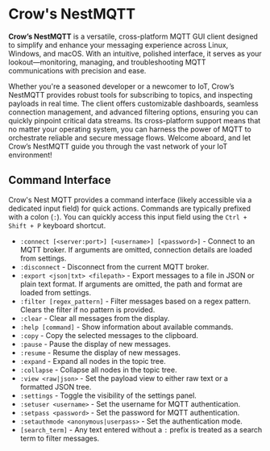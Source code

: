 # Crow's NestMQTT

**Crow’s NestMQTT** is a versatile, cross-platform MQTT GUI client designed to simplify and enhance your messaging experience across Linux, Windows, and macOS. With an intuitive, polished interface, it serves as your lookout—monitoring, managing, and troubleshooting MQTT communications with precision and ease.

Whether you're a seasoned developer or a newcomer to IoT, Crow’s NestMQTT provides robust tools for subscribing to topics, and inspecting payloads in real time. The client offers customizable dashboards, seamless connection management, and advanced filtering options, ensuring you can quickly pinpoint critical data streams. Its cross-platform support means that no matter your operating system, you can harness the power of MQTT to orchestrate reliable and secure message flows. Welcome aboard, and let Crow’s NestMQTT guide you through the vast network of your IoT environment!

## Command Interface

Crow's Nest MQTT provides a command interface (likely accessible via a dedicated input field) for quick actions. Commands are typically prefixed with a colon (`:`). You can quickly access this input field using the `Ctrl + Shift + P` keyboard shortcut.

*   `:connect [<server:port>] [<username>] [<password>]` - Connect to an MQTT broker. If arguments are omitted, connection details are loaded from settings.
*   `:disconnect` - Disconnect from the current MQTT broker.
*   `:export <json|txt> <filepath>` - Export messages to a file in JSON or plain text format. If arguments are omitted, the path and format are loaded from settings.
*   `:filter [regex_pattern]` - Filter messages based on a regex pattern. Clears the filter if no pattern is provided.
*   `:clear` - Clear all messages from the display.
*   `:help [command]` - Show information about available commands.
*   `:copy` - Copy the selected messages to the clipboard.
*   `:pause` - Pause the display of new messages.
*   `:resume` - Resume the display of new messages.
*   `:expand` - Expand all nodes in the topic tree.
*   `:collapse` - Collapse all nodes in the topic tree.
*   `:view <raw|json>` - Set the payload view to either raw text or a formatted JSON tree.
*   `:settings` - Toggle the visibility of the settings panel.
*   `:setuser <username>` - Set the username for MQTT authentication.
*   `:setpass <password>` - Set the password for MQTT authentication.
*   `:setauthmode <anonymous|userpass>` - Set the authentication mode.
*   `[search_term]` - Any text entered without a `:` prefix is treated as a search term to filter messages.

